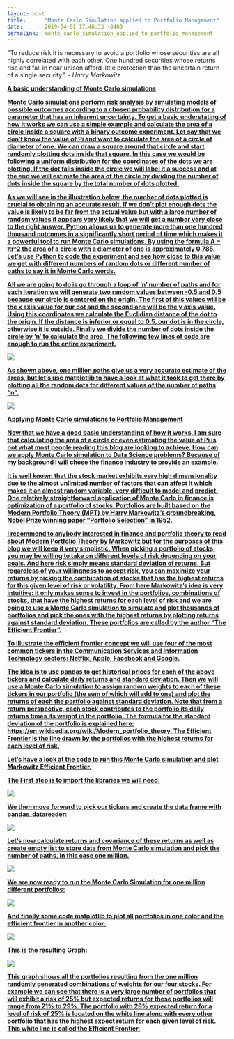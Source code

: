```yaml
---
layout: post
title:      "Monte Carlo Simulation applied to Portfolio Management"
date:       2019-04-01 17:46:33 -0400
permalink:  monte_carlo_simulation_applied_to_portfolio_management
---
```


"To reduce risk it is necessary to avoid a portfolio whose securities are all highly correlated with each other. One hundred securities whose returns rise and fall in near unison afford little protection than the uncertain return of a single security." *- Harry Markowitz*

  <b><u>A basic understanding of Monte Carlo simulations

Monte Carlo simulations perform risk analysis by simulating models of possible outcomes according to a chosen probability distribution for a parameter that has an inherent uncertainty. To get a basic understating of how it works we can use a simple example and calculate the area of a circle inside a square with a binary outcome experiment. Let say that we don’t know the value of Pi and want to calculate the area of a circle of diameter of one. We can draw a square around that circle and start randomly plotting dots inside that square. In this case we would be following a uniform distribution for the coordinates of the dots we are plotting. If the dot falls inside the circle we will label it a success and at the end we will estimate the area of the circle by dividing the number of dots inside the square by the total number of dots plotted. 

As we will see in the illustration below, the number of dots plotted is crucial to obtaining an accurate result. If we don’t plot enough dots the value is likely to be far from the actual value but with a large number of random values it appears very likely that we will get a number very close to the right answer. Python allows us to generate more than one hundred thousand outcomes in a significantly short period of time which makes it a powerful tool to run Monte Carlo simulations. By using the formula A = πr^2 the area of a circle with a diameter of one is approximately 0.785. Let’s use Python to code the experiment and see how close to this value we get with different numbers of random dots or different number of paths to say it in Monte Carlo words. <br/>

All we are going to do is go through a loop of ‘n’ number of paths and for each iteration we will generate two random values between -0.5 and 0.5 because our circle is centered on the origin. The first of this values will be the x axis value for our dot and the second one will be the y axis value. Using this coordinates we calculate the Euclidian distance of the dot to the origin. If the distance is inferior or equal to 0.5, our dot is in the circle, otherwise it is outside. Finally we divide the number of dots inside the circle by ‘n’ to calculate the area. The following few lines of code are enough to run the entire experiment. <br/>

![](img/24.png)

As shown above, one million paths give us a very accurate estimate of the areas, but let’s use matplotlib to have a look at what it took to get there by plotting all the random dots for different values of the number of paths “n”.

![](img/23.png)

 <b><u>Applying Monte Carlo simulations to  Portfolio Management

Now that we have a good basic understanding of how it works, I am sure that calculating the area of a circle or even estimating the value of Pi is not what most people reading this blog are looking to achieve. How can we apply Monte Carlo simulation to Data Science problems? Because of my background I will chose the finance industry to provide an example.

 It is well known that the stock market exhibits very high dimensionality due to the almost unlimited number of factors that can affect it which makes it an almost random variable, very difficult to model and predict. One relatively straightforward application of Monte Carlo in finance is optimization of a portfolio of stocks. Portfolios are built based on the Modern Portfolio Theory (MPT) by Harry Markowitz’s groundbreaking, Nobel Prize winning paper “Portfolio Selection” in 1952. 

I recommend to anybody interested in finance and portfolio theory to read about Modern Portfolio Theory by Markowitz but for the purposes of this blog we will keep it very simplistic. When picking a portfolio of stocks, you may be willing to take on different levels of risk depending on your goals. And here risk simply means standard deviation of returns. But regardless of your willingness to accept risk, you can maximize your returns by picking the combination of stocks that has the highest returns for this given level of risk or volatility. From here Markowitz’s idea is very intuitive: it only makes sense to invest in the portfolios, combinations of stocks, that have the highest returns for each level of risk and we are going to use a Monte Carlo simulation to simulate and plot thousands of portfolios and pick the ones with the highest returns by plotting returns against standard deviation. These portfolios are called by the author “The Efficient Frontier”. 

To illustrate the efficient frontier concept we will use four of the most common tickers in the Communication Services and Information Technology sectors: Netflix, Apple, Facebook and Google.

The idea is to use pandas to get historical prices for each of the above tickers and calculate daily returns and standard deviation. Then we will use a Monte Carlo simulation to assign random weights to each of these tickers in our portfolio (the sum of which will add to one) and plot the returns of each the portfolio against standard deviation. Note that from a return perspective, each stock contributes to the portfolio its daily returns times its weight in the portfolio. The formula for the standard deviation of the portfolio is explained here: https://en.wikipedia.org/wiki/Modern_portfolio_theory. The Efficient Frontier is the line drawn by the portfolios with the highest returns for each level of risk.

Let’s have a look at the code to run this Monte Carlo simulation and plot Markowitz Efficient Frontier. 

The First step is to import the libraries we will need: 

![](img/25.png)

We then move forward to pick our tickers and create the data frame with pandas_datareader: 

![](img/26.png)

Let’s now calculate returns and covariance of these returns as well as create empty list to store data from Monte Carlo simulation and pick the number of paths, in this case one million.

![](img/27.png)

We are now ready to run the Monte Carlo Simulation for one million different portfolios:

![](img/28.png)

And finally some code matplotlib to plot all portfolios in one color and the efficient frontier in another color:

![](img/29.png)

This is the resulting Graph:

![](img/30.png)

This graph shows all the portfolios resulting from the one million randomly generated combinations of weights for our four stocks. For example we can see that there is a very large number of portfolios that will exhibit a risk of 25% but expected returns for these portfolios will range from 21% to 29%. The portfolio with 29% expected return for a level of risk of 25% is located on the white line along with every other portfolio that has the highest expect return for each given level of risk. This white line is called the Efficient Frontier.


